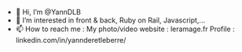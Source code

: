 - 👋 Hi, I’m @YannDLB
- 👀 I’m interested in front & back, Ruby on Rail, Javascript,...
- 📫 How to reach me : 
My photo/video website : leramage.fr
Profile : linkedin.com/in/yannderetleberre/

<!---
YannDLB/YannDLB is a ✨ special ✨ repository because its `README.md` (this file) appears on your GitHub profile.
You can click the Preview link to take a look at your changes.
--->
